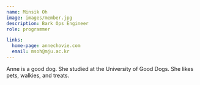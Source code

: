 ```yaml
---
name: Minsik Oh
image: images/member.jpg
description: Bark Ops Engineer
role: programmer

links:
  home-page: annechovie.com
  email: msoh@mju.ac.kr
---
```


Anne is a good dog.
She studied at the University of Good Dogs.
She likes pets, walkies, and treats.
